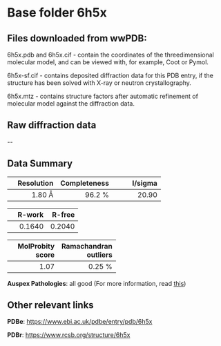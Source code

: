 # Base folder 6h5x

## Files downloaded from wwPDB:

6h5x.pdb and 6h5x.cif - contain the coordinates of the threedimensional molecular model, and can be viewed with, for example, Coot or Pymol.

6h5x-sf.cif - contains deposited diffraction data for this PDB entry, if the structure has been solved with X-ray or neutron crystallography.

6h5x.mtz - contains structure factors after automatic refinement of molecular model against the diffraction data.

## Raw diffraction data

--<br> 

## Data Summary
|   | Resolution | Completeness| I/sigma |
|---|-------------:|----------------:|--------------:|
|   |1.80 Å|96.2  %|<img width=50/>20.90|

|   | **R-work**| **R-free**   
|---|-------------:|----------------:|           
||  0.1640|  0.2040|

|   |**MolProbity<br>score**| **Ramachandran<br>outliers** 
|---|-------------:|----------------:|
||  1.07|  0.25 %|

**Auspex Pathologies**: all good (For more information, read [this](https://github.com/thorn-lab/coronavirus_structural_task_force/blob/master/pdb/human_interaction_partners/ACE2/6h5x/validation/auspex/6h5x_auspex_comments.txt))

 



## Other relevant links 
**PDBe**:  https://www.ebi.ac.uk/pdbe/entry/pdb/6h5x
 
**PDBr**: https://www.rcsb.org/structure/6h5x 

